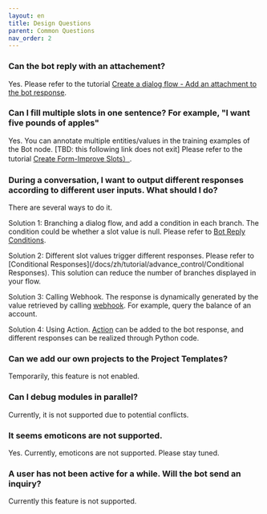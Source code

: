 ```yaml
---
layout: en
title: Design Questions
parent: Common Questions
nav_order: 2
---
```

<!---
### How do I get the URL when I customize the webhook?

Please refer to the tutorial[webhook](/docs/tutorial/webhook/01-webhook/)

### How to create consecutive multiple responses?

Please refer to the tutorial[Create conversation flow graph - add reply node](/docs/tutorial/flow/01-create-flow/#add-reply-node)

### Do not know the function of intents template

Please refer to the tutorial[Create Intent List](/docs/tutorial/node-template/user-global/)

### Does the initial node of the flow chart have a user option by default?

Please refer to the tutorial[Dialog Flow Graph Settings](/docs/tutorial/setting/)

### Add a node and then delete it. Is there an undo function?

Please refer to the tutorial[Undo/Redo](/docs/tutorial/setting/)

-->
### Can the bot reply with an attachement?
Yes. Please refer to the tutorial [Create a dialog flow - Add an attachment to the bot response](/docs/tutorial/flow/).

### Can I fill multiple slots in one sentence? For example, "I want five pounds of apples"
Yes. You can annotate multiple entities/values in the training examples of the Bot node.
[TBD: this following link does not exit] 
Please refer to the tutorial [Create Form-Improve Slots）](/docs/tutorial/flow/01-create-flow/). 

### During a conversation, I want to output different responses according to different user inputs. What should I do?
There are several ways to do it. 

Solution 1: Branching a dialog flow, and add a condition in each branch.  The condition could be whether a slot value is null. Please refer to [Bot Reply Conditions](/docs/zh/tutorial/advance_control/reply_conditions/). 

Solution 2: Different slot values trigger different responses. Please refer to [Conditional Responses](/docs/zh/tutorial/advance_control/Conditional Responses).  This solution can reduce the number of branches displayed in your flow. 

Solution 3: Calling Webhook. The response is dynamically generated by the value retrieved by calling [webhook](/docs/tutorial/webhook/02-webhook/). For example, query the balance of an account. 

Solution 4: Using Action. [Action](/docs/tutorial/tutorial/bot_action/) can be added to the bot response, and different responses can be realized through Python code.

### Can we add our own projects to the Project Templates?
Temporarily, this feature is not enabled. 

<!---
### ### Can the node convert the type?

Currently, only user input can be converted to a button,
You can change the "user input method" of the user input node to "click input"

### Shortcut key support: control c/z

You can use control c to quickly copy nodes to the pasteboard, and control z to undo the previous operation

### The node has errors and cannot be saved

If there is an error in a node, click `Save` when editing the node, and an error message will appear. If you want to use a node first, you can click `Close`
--->

### Can I debug modules in parallel?
Currently, it is not supported due to potential conflicts. 

### It seems emoticons are not supported. 
Yes. Currently, emoticons are not supported. Please stay tuned. 

### A user has not been active for a while. Will the bot send an inquiry?
Currently this feature is not supported.  
